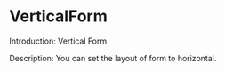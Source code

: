 # VerticalForm

Introduction: Vertical Form

Description: You can set the layout of form to horizontal.
